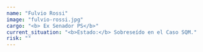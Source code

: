 ```yaml
---
name: "Fulvio Rossi"
image: "fulvio-rossi.jpg"
cargo: "<b> Ex Senador PS</b>"
current_situation: "<b>Estado:</b> Sobreseído en el Caso SQM." 
risk: ""
---
```

